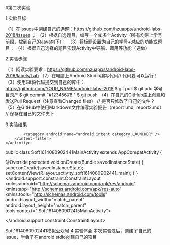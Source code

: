 #第二次实验

1.实验目标

（1）在Issues中创建自己的选题：https://github.com/hzuapps/android-labs-2018/issues ； （2）根据自选题目，编写一个或多个Activity（所有均带上学号前缀，放到自己的Java包下）； （3）将标题设置为自己的学号+对应的功能或题目； （4）根据自己选择的题目实现Activity中导航、调用等功能（选做）

2.实验步骤

（1）阅读实验要求：https://github.com/hzuapps/android-labs-2018/labels/Lab （2）在电脑上Android Studio编写代码// 代码要可以运行！ （3）使用Git将代码提交到自己的库中：https://github.com/YOUR_NAME/android-labs-2018 $ git pull $ git add 学号目录/* $ git commit "#12345678 " $ git push （4）在自己的GitHub库上创建和发送Pull Request（注意查看Changed files） // 是否只修改了自己的文件？ （5）在GitHub中使用Markdown文件编写实验报告（report1.md, report2.md） // 保存在自己的文件夹下

3.实验结果

<application
    android:allowBackup="true"
    android:icon="@mipmap/ic_launcher"
    android:label="@string/app_name"
    android:roundIcon="@mipmap/ic_launcher_round"
    android:supportsRtl="true"
    android:theme="@style/AppTheme">
    <activity android:name=".Soft1614080902441ainActivity">
        <intent-filter>
            <action android:name="android.intent.action.MAIN" />

            <category android:name="android.intent.category.LAUNCHER" />
        </intent-filter>
    </activity>
</application>
public class Soft1614080902441MainActivity extends AppCompatActivity {

@Override
protected void onCreate(Bundle savedInstanceState) {
    super.onCreate(savedInstanceState);
    setContentView(R.layout.activity_soft1614080902441_main);
}
}
<android.support.constraint.ConstraintLayout xmlns:android="http://schemas.android.com/apk/res/android" xmlns:app="http://schemas.android.com/apk/res-auto" xmlns:tools="http://schemas.android.com/tools" android:layout_width="match_parent" android:layout_height="match_parent" tools:context=".Soft1614080902415MainActivity">

<TextView
    android:layout_width="wrap_content"
    android:layout_height="wrap_content"
    android:text="Hello World!"
    app:layout_constraintBottom_toBottomOf="parent"
    app:layout_constraintLeft_toLeftOf="parent"
    app:layout_constraintRight_toRightOf="parent"
    app:layout_constraintTop_toTopOf="parent" />
</android.support.constraint.ConstraintLayout>

Soft1614080902441模拟公众号
4.实验体会
本次实验过后，创建了自己的issue，学会了在android stdio创建自己的项目
